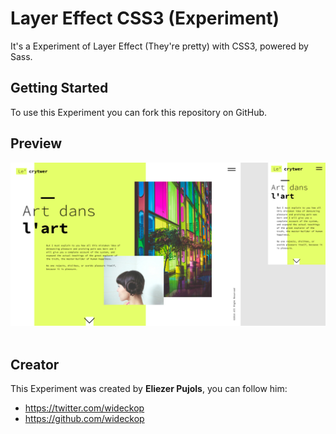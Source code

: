 # Layer Effect CSS3 (Experiment)
It's a Experiment of Layer Effect (They're pretty) with CSS3, powered by Sass.
​
## Getting Started
To use this Experiment you can fork this repository on GitHub.

## Preview
![Preview Image](preview.jpg)
​
## Creator
This Experiment was created by **Eliezer Pujols**, you can follow him:
​
* https://twitter.com/wideckop
* https://github.com/wideckop

